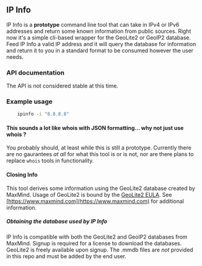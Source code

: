 ## IP Info
IP Info is a **prototype** command line tool that can take in IPv4 or IPv6 addresses and return some known information from public sources. Right now it's a simple cli-based wrapper for the GeoLite2 or GeoIP2 database. Feed IP Info a valid IP address and it will query the database for information and return it to you in a standard format to be consumed however the user needs. 

### API documentation
The API is not considered stable at this time. 

### Example usage
```bash
    ipinfo -i "8.8.8.8"
```

#### This sounds a lot like whois with JSON formatting... why not just use whois <ip> ?
You probably should, at least while this is still a prototype. Currently there are no gaurantees *at all* for what this tool is or is not, nor are there plans to replace `whois` tools in functionality.

#### Closing Info 
This tool derives some information using the GeoLite2 database created by MaxMind. Usage of GeoLite2 is bound by the [GeoLite2 EULA](https://www.maxmind.com/en/geolite2/eula). 
See [https://www.maxmind.com](https://www.maxmind.com) for additional information.

##### Obtaining the database used by IP Info
IP Info is compatible with both the GeoLite2 and GeoIP2 databases from MaxMind. Signup is required for a license to download the databases. GeoLite2 is freely available upon signup.
The .mmdb files are *not* provided in this repo and must be added by the end user. 